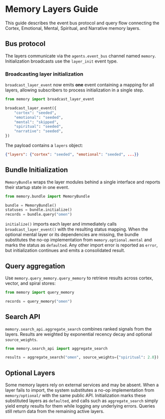 # Memory Layers Guide

This guide describes the event bus protocol and query flow connecting the
Cortex, Emotional, Mental, Spiritual, and Narrative memory layers.

## Bus protocol

The layers communicate via the `agents.event_bus` channel named `memory`.
Initialization broadcasts use the `layer_init` event type.

### Broadcasting layer initialization

`broadcast_layer_event` now emits **one** event containing a mapping for all
layers, allowing subscribers to process initialization in a single step.

```python
from memory import broadcast_layer_event

broadcast_layer_event({
    "cortex": "seeded",
    "emotional": "seeded",
    "mental": "skipped",
    "spiritual": "seeded",
    "narrative": "seeded",
})
```

The payload contains a `layers` object:

```json
{"layers": {"cortex": "seeded", "emotional": "seeded", ...}}
```

## Bundle Initialization

`MemoryBundle` wraps the layer modules behind a single interface and reports
their startup state in one event.

```python
from memory.bundle import MemoryBundle

bundle = MemoryBundle()
statuses = bundle.initialize()
records = bundle.query("omen")
```

`initialize()` imports each layer and immediately calls
`broadcast_layer_event()` with the resulting status mapping. When the optional
mental layer or its dependencies are missing, the bundle substitutes the
no-op implementation from `memory.optional.mental` and marks the status as
`defaulted`. Any other import error is reported as `error`, but initialization
continues and emits a consolidated result.

## Query aggregation

Use `memory.query_memory.query_memory` to retrieve results across cortex,
vector, and spiral stores:

```python
from memory import query_memory

records = query_memory("omen")
```

## Search API

`memory.search_api.aggregate_search` combines ranked signals from the layers.
Results are weighted by exponential recency decay and optional `source_weights`.

```python
from memory.search_api import aggregate_search

results = aggregate_search("omen", source_weights={"spiritual": 2.0})
```

## Optional Layers

Some memory layers rely on external services and may be absent. When a layer
fails to import, the system substitutes a no-op implementation from
`memory/optional/` with the same public API. Initialization marks these
substituted layers as `defaulted`, and calls such as `aggregate_search` simply
yield empty results for them while logging any underlying errors. Queries still
return data from the remaining active layers.


